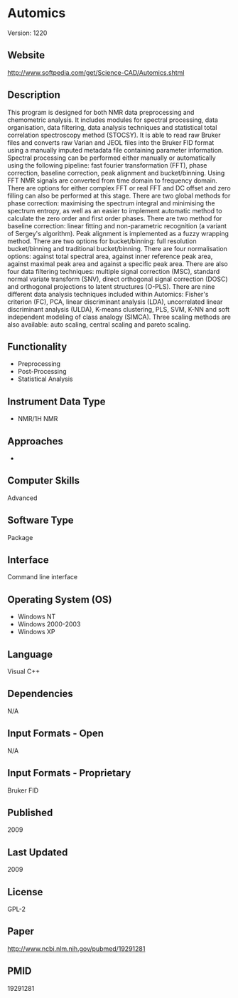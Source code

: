 # Automics
Version: 1220

## Website
http://www.softpedia.com/get/Science-CAD/Automics.shtml

## Description
This program is designed for both NMR data preprocessing and chemometric analysis. It includes modules for spectral processing, data organisation, data filtering, data analysis techniques and statistical total correlation spectroscopy method (STOCSY). It is able to read raw Bruker files and converts raw Varian and JEOL files into the Bruker FID format using a manually imputed metadata file containing parameter information. Spectral processing can be performed either manually or automatically using the following pipeline: fast fourier transformation (FFT), phase correction, baseline correction, peak alignment and bucket/binning. Using FFT NMR signals are converted from time domain to frequency domain. There are options for either complex FFT or real FFT and DC offset and zero filling can also be performed at this stage. There are two global methods for phase correction: maximising the spectrum integral and minimising the spectrum entropy, as well as an easier to implement automatic method to calculate the zero order and first order phases. There are two method for baseline correction: linear fitting and non-parametric recognition (a variant of Sergey's algorithm). Peak alignment is implemented as a fuzzy wrapping method. There are two options for bucket/binning: full resolution bucket/binning and traditional bucket/binning. There are four normalisation options: against total spectral area, against inner reference peak area, against maximal peak area and against a specific peak area. There are also four data filtering techniques: multiple signal correction (MSC), standard normal variate transform (SNV), direct orthogonal signal correction (DOSC) and orthogonal projections to latent structures (O-PLS). There are nine different data analysis techniques included within Automics: Fisher's criterion (FC), PCA, linear discriminant analysis (LDA), uncorrelated linear discriminant analysis (ULDA), K-means clustering, PLS, SVM, K-NN and soft independent modeling of class analogy (SIMCA). Three scaling methods are also available: auto scaling, central scaling and pareto scaling.

## Functionality
- Preprocessing
- Post-Processing
- Statistical Analysis

## Instrument Data Type
- NMR/1H NMR

## Approaches
-

## Computer Skills
Advanced

## Software Type
Package

## Interface
Command line interface

## Operating System (OS)
- Windows NT
- Windows 2000-2003
- Windows XP

## Language
Visual C++

## Dependencies
N/A

## Input Formats - Open
N/A

## Input Formats - Proprietary
Bruker FID

## Published
2009

## Last Updated
2009

## License
GPL-2

## Paper
http://www.ncbi.nlm.nih.gov/pubmed/19291281

## PMID
19291281
